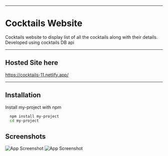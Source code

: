 -------------------
# Cocktails Website

Cocktails website to display list of all the cocktails along with their details. Developed using cocktails DB api


---------------------
## Hosted Site here

https://cocktails-11.netlify.app/

-------------------
## Installation

Install my-project with npm

```bash
  npm install my-project
  cd my-project
```
    
## Screenshots

![App Screenshot](https://i.imgur.com/j3hm5B2.png)
![App Screenshot](https://i.imgur.com/QiOzt9T.png)

